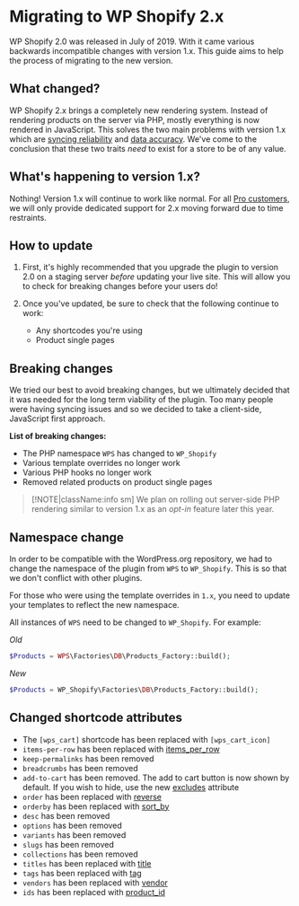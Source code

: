 # Migrating to WP Shopify 2.x

WP Shopify 2.0 was released in July of 2019. With it came various backwards incompatible changes with version 1.x. This guide aims to help the process of migrating to the new version.

## What changed?

WP Shopify 2.x brings a completely new rendering system. Instead of rendering products on the server via PHP, mostly everything is now rendered in JavaScript. This solves the two main problems with version 1.x which are [syncing reliability](https://wpshop.io/blog/wp-shopify-2-0-has-launched/#limitations-of-v1) and [data accuracy](https://wpshop.io/blog/wp-shopify-2-0-has-launched/#limitations-of-v1). We've come to the conclusion that these two traits _need_ to exist for a store to be of any value.

## What's happening to version 1.x?

Nothing! Version 1.x will continue to work like normal. For all [Pro customers](https://wpshop.io/purchase), we will only provide dedicated support for 2.x moving forward due to time restraints.

## How to update

1. First, it's highly recommended that you upgrade the plugin to version 2.0 on a staging server _before_ updating your live site. This will allow you to check for breaking changes before your users do!

2. Once you've updated, be sure to check that the following continue to work:
   - Any shortcodes you're using
   - Product single pages

## Breaking changes

We tried our best to avoid breaking changes, but we ultimately decided that it was needed for the long term viability of the plugin. Too many people were having syncing issues and so we decided to take a client-side, JavaScript first approach.

**List of breaking changes:**

- The PHP namespace `WPS` has changed to `WP_Shopify`
- Various template overrides no longer work
- Various PHP hooks no longer work
- Removed related products on product single pages

> [!NOTE|className:info sm]
> We plan on rolling out server-side PHP rendering similar to version 1.x as an _opt-in_ feature later this year.

## Namespace change

In order to be compatible with the WordPress.org repository, we had to change the namespace of the plugin from `WPS` to `WP_Shopify`. This is so that we don't conflict with other plugins.

For those who were using the template overrides in `1.x`, you need to update your templates to reflect the new namespace.

All instances of `WPS` need to be changed to `WP_Shopify`. For example:

_Old_

```php
$Products = WPS\Factories\DB\Products_Factory::build();
```

_New_

```php
$Products = WP_Shopify\Factories\DB\Products_Factory::build();
```

## Changed shortcode attributes

- The `[wps_cart]` shortcode has been replaced with `[wps_cart_icon]`
- `items-per-row` has been replaced with [items_per_row](shortcodes/wps_products?id=items_per_row)
- `keep-permalinks` has been removed
- `breadcrumbs` has been removed
- `add-to-cart` has been removed. The add to cart button is now shown by default. If you wish to hide, use the new [excludes](shortcodes/wps_products?id=excludes) attribute
- `order` has been replaced with [reverse](shortcodes/wps_products?id=reverse)
- `orderby` has been replaced with [sort_by](shortcodes/wps_products?id=sort_by)
- `desc` has been removed
- `options` has been removed
- `variants` has been removed
- `slugs` has been removed
- `collections` has been removed
- `titles` has been replaced with [title](shortcodes/wps_products?id=title)
- `tags` has been replaced with [tag](shortcodes/wps_products?id=tag)
- `vendors` has been replaced with [vendor](shortcodes/wps_products?id=vendor)
- `ids` has been replaced with [product_id](shortcodes/wps_products?id=product_id)
